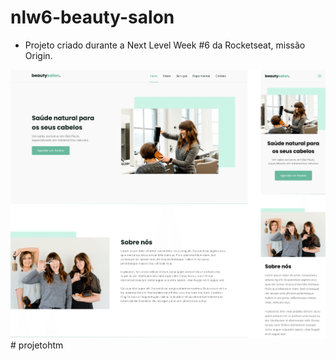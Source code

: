 # nlw6-beauty-salon

- Projeto criado durante a Next Level Week #6 da Rocketseat, missão Origin.

<a href="https://matheuscostadesign.github.io/nlw6-beauty-salon/"><img src="assets/.github/landing.png" alt="BeautySalon"></a>
#   p r o j e t o h t m 
 
 